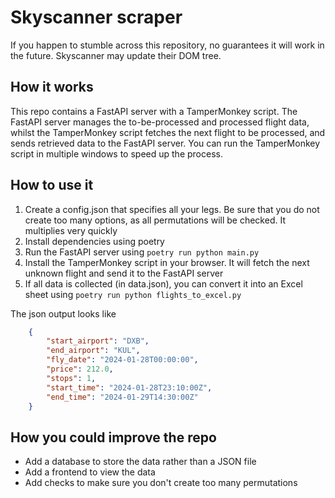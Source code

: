 # Skyscanner scraper

If you happen to stumble across this repository, no guarantees it will work in the future. Skyscanner may update their DOM tree.

## How it works
This repo contains a FastAPI server with a TamperMonkey script. The FastAPI server manages the to-be-processed and processed flight data, whilst the TamperMonkey script fetches the next flight to be processed, and sends retrieved data to the FastAPI server. You can run the TamperMonkey script in multiple windows to speed up the process.

## How to use it
1. Create a config.json that specifies all your legs. Be sure that you do not create too many options, as all permutations will be checked. It multiplies very quickly
2. Install dependencies using poetry
3. Run the FastAPI server using `poetry run python main.py`
4. Install the TamperMonkey script in your browser. It will fetch the next unknown flight and send it to the FastAPI server
5. If all data is collected (in data.json), you can convert it into an Excel sheet using `poetry run python flights_to_excel.py`

The json output looks like
```json
    {
        "start_airport": "DXB",
        "end_airport": "KUL",
        "fly_date": "2024-01-28T00:00:00",
        "price": 212.0,
        "stops": 1,
        "start_time": "2024-01-28T23:10:00Z",
        "end_time": "2024-01-29T14:30:00Z"
    }
```

## How you could improve the repo
- Add a database to store the data rather than a JSON file
- Add a frontend to view the data
- Add checks to make sure you don't create too many permutations
